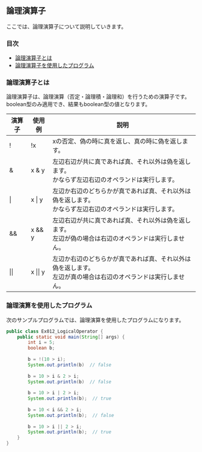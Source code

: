 ## 論理演算子
ここでは、論理演算子について説明していきます。

### 目次
* [論理演算子とは](#sec1)
* [論理演算子を使用したプログラム](#sec2)

### <a name="sec1"></a>論理演算子とは
論理演算子は、論理演算（否定・論理積・論理和）を行うための演算子です。  
boolean型のみ適用でき、結果もboolean型の値となります。

|演算子|使用例|説明|
|-------|-------|-----|
|!|!x|xの否定、偽の時に真を返し、真の時に偽を返します。|
|&|x & y|左辺右辺が共に真であれば真、それ以外は偽を返します。<br/>かならず左辺右辺のオペランドは実行します。|
|&#124;|x &#124; y|左辺か右辺のどちらかが真であれば真、それ以外は偽を返します。<br/>かならず左辺右辺のオペランドは実行します。|
|&&|x && y|左辺右辺が共に真であれば真、それ以外は偽を返します。<br/>左辺が偽の場合は右辺のオペランドは実行しません。|
| &#124;&#124;| x &#124;&#124; y|左辺か右辺のどちらかが真であれば真、それ以外は偽を返します。<br/>左辺が真の場合は右辺のオペランドは実行しません。|

### <a name="sec2"></a>論理演算を使用したプログラム
次のサンプルプログラムでは、論理演算を使用したプログラムになります。

```java
public class Ex012_LogicalOperator {
	public static void main(String[] args) {
		int i = 5;
		boolean b;
		
		b = !(10 > i);
		System.out.println(b)  // false
		
		b = 10 > i & 2 > i;
		System.out.println(b)  // false
		
		b = 10 > i | 2 > i;
		System.out.println(b);  // true
		
		b = 10 < i && 2 > i;
		System.out.println(b);  // false
		
		b = 10 > i || 2 > i;
		System.out.println(b);  // true
	}
}
```